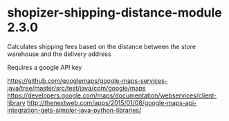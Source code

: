 # shopizer-shipping-distance-module 2.3.0

Calculates shipping fees based on the distance between the store warehouse and the delivery address

Requires a google API key

https://github.com/googlemaps/google-maps-services-java/tree/master/src/test/java/com/google/maps
https://developers.google.com/maps/documentation/webservices/client-library
http://thenextweb.com/apps/2015/01/08/google-maps-api-integration-gets-simpler-java-python-libraries/
